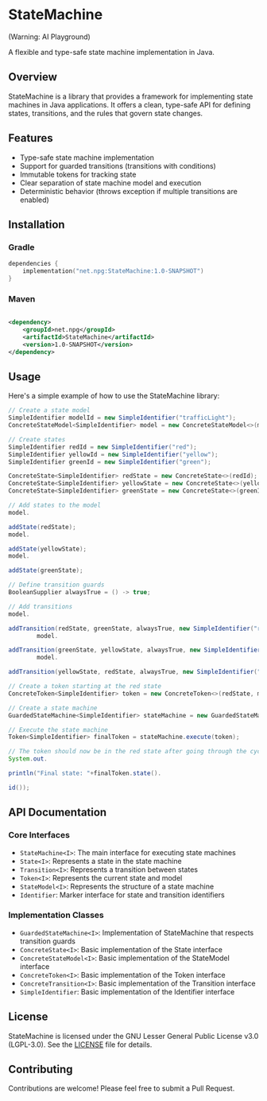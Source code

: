 # StateMachine

(Warning: AI Playground)

A flexible and type-safe state machine implementation in Java.

## Overview

StateMachine is a library that provides a framework for implementing state machines in Java applications. It offers a clean, type-safe API for defining states, transitions, and the rules that govern state changes.

## Features

- Type-safe state machine implementation
- Support for guarded transitions (transitions with conditions)
- Immutable tokens for tracking state
- Clear separation of state machine model and execution
- Deterministic behavior (throws exception if multiple transitions are enabled)

## Installation

### Gradle

```kotlin
dependencies {
    implementation("net.npg:StateMachine:1.0-SNAPSHOT")
}
```

### Maven

```xml

<dependency>
    <groupId>net.npg</groupId>
    <artifactId>StateMachine</artifactId>
    <version>1.0-SNAPSHOT</version>
</dependency>
```

## Usage

Here's a simple example of how to use the StateMachine library:

```java
// Create a state model
SimpleIdentifier modelId = new SimpleIdentifier("trafficLight");
ConcreteStateModel<SimpleIdentifier> model = new ConcreteStateModel<>(modelId);

// Create states
SimpleIdentifier redId = new SimpleIdentifier("red");
SimpleIdentifier yellowId = new SimpleIdentifier("yellow");
SimpleIdentifier greenId = new SimpleIdentifier("green");

ConcreteState<SimpleIdentifier> redState = new ConcreteState<>(redId);
ConcreteState<SimpleIdentifier> yellowState = new ConcreteState<>(yellowId);
ConcreteState<SimpleIdentifier> greenState = new ConcreteState<>(greenId);

// Add states to the model
model.

addState(redState);
model.

addState(yellowState);
model.

addState(greenState);

// Define transition guards
BooleanSupplier alwaysTrue = () -> true;

// Add transitions
model.

addTransition(redState, greenState, alwaysTrue, new SimpleIdentifier("redToGreen"));
        model.

addTransition(greenState, yellowState, alwaysTrue, new SimpleIdentifier("greenToYellow"));
        model.

addTransition(yellowState, redState, alwaysTrue, new SimpleIdentifier("yellowToRed"));

// Create a token starting at the red state
ConcreteToken<SimpleIdentifier> token = new ConcreteToken<>(redState, model);

// Create a state machine
GuardedStateMachine<SimpleIdentifier> stateMachine = new GuardedStateMachine<>();

// Execute the state machine
Token<SimpleIdentifier> finalToken = stateMachine.execute(token);

// The token should now be in the red state after going through the cycle
System.out.

println("Final state: "+finalToken.state().

id());
```

## API Documentation

### Core Interfaces

- `StateMachine<I>`: The main interface for executing state machines
- `State<I>`: Represents a state in the state machine
- `Transition<I>`: Represents a transition between states
- `Token<I>`: Represents the current state and model
- `StateModel<I>`: Represents the structure of a state machine
- `Identifier`: Marker interface for state and transition identifiers

### Implementation Classes

- `GuardedStateMachine<I>`: Implementation of StateMachine that respects transition guards
- `ConcreteState<I>`: Basic implementation of the State interface
- `ConcreteStateModel<I>`: Basic implementation of the StateModel interface
- `ConcreteToken<I>`: Basic implementation of the Token interface
- `ConcreteTransition<I>`: Basic implementation of the Transition interface
- `SimpleIdentifier`: Basic implementation of the Identifier interface

## License

StateMachine is licensed under the GNU Lesser General Public License v3.0 (LGPL-3.0). See the [LICENSE](LICENSE) file for details.

## Contributing

Contributions are welcome! Please feel free to submit a Pull Request.
